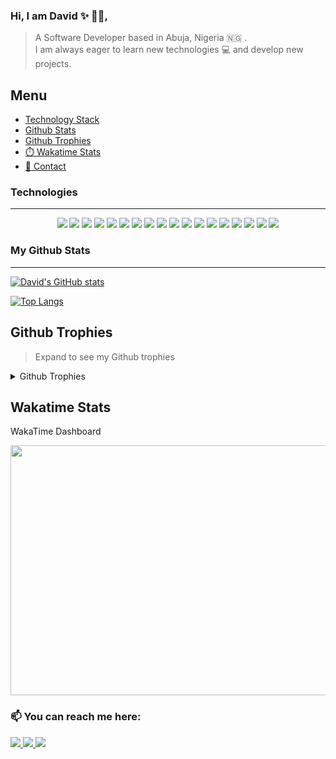 ### Hi, I am David ✨ 	:man_technologist:, 
> A Software Developer based in Abuja, Nigeria :nigeria: . <br />
> I am always eager to learn new technologies :computer: and develop new projects.
<!-- 
  <p align="center">
    <a href="https://github.com/traj3ctory/github-readme-stats/issues">
      <img alt="Issues" src="https://img.shields.io/github/issues/traj3ctory/github-readme-stats?color=0088ff" />
    </a>
    <a href="https://github.com/traj3ctory/github-readme-stats/pulls">
      <img alt="GitHub pull requests" src="https://img.shields.io/github/issues-pr/traj3ctory/github-readme-stats?color=0088ff" />
    </a>
    <br />
    <br /> -->
  </p>
  
  ## Menu
  - [Technology Stack](#technologies)
  - [Github Stats](#my-github-stats)
  - [Github Trophies](#github-trophies)
  - [:stopwatch: Wakatime Stats](#wakatime-stats)
  - [📱 Contact](#-You-can-reach-me-here)

### Technologies
- - - -
 <p align="center">
    <img src="https://img.shields.io/badge/HTML5-E34F26?style=for-the-badge&logo=html5&logoColor=white" />
    <img src="https://img.shields.io/badge/CSS3-1572B6?style=for-the-badge&logo=css3&logoColor=white" />
    <img src="https://img.shields.io/badge/Sass-CC6699?style=for-the-badge&logo=sass&logoColor=white" />
    <img src="https://img.shields.io/badge/Bootstrap-563D7C?style=for-the-badge&logo=bootstrap&logoColor=white" />
    <img src="https://img.shields.io/badge/JavaScript-323330?style=for-the-badge&logo=javascript&logoColor=F7DF1E" />
    <img src="https://img.shields.io/badge/TypeScript-007ACC?style=for-the-badge&logo=typescript&logoColor=white" />
    <img src="https://img.shields.io/badge/Vue.js-35495E?style=for-the-badge&logo=vuedotjs&logoColor=4FC08D" />
    <img src="https://img.shields.io/badge/React-blue?style=for-the-badge&logo=react&logoColor=white" />
    <img src="https://img.shields.io/badge/Node.js-43853D?style=for-the-badge&logo=node.js&logoColor=white" />
    <img src="https://img.shields.io/badge/json-5E5C5C?style=for-the-badge&logo=json&logoColor=white" />
    <img src="https://img.shields.io/badge/npm-CB3837?style=for-the-badge&logo=npm&logoColor=white" />
    <img src="https://img.shields.io/badge/yarn-2C8EBB?style=for-the-badge&logo=yarn&logoColor=white" />
    <img src="https://img.shields.io/badge/Git-F05032?style=for-the-badge&logo=git&logoColor=white" />
    <img src="https://img.shields.io/badge/GitHub-100000?style=for-the-badge&logo=github&logoColor=white" />
    <img src="https://img.shields.io/badge/GitLab-330F63?style=for-the-badge&logo=gitlab&logoColor=white" />
    <img src="https://img.shields.io/badge/Netlify-00C7B7?style=for-the-badge&logo=netlify&logoColor=white" />
    <img src="https://img.shields.io/badge/Heroku-430098?style=for-the-badge&logo=heroku&logoColor=white" />
    <img src="https://img.shields.io/badge/WordPress-black?style=for-the-badge&logo=wordpress&logoColor=white" />
 </p>


### My Github Stats 
- - - -
  
[![David's GitHub stats](https://github-readme-stats.vercel.app/api?username=traj3ctory&count_private=true&show_icons=true&theme=radical)](https://github.com/traj3ctory)

[![Top Langs](https://github-readme-stats.vercel.app/api/top-langs/?username=traj3ctory&langs_count=8&layout=compact&theme=radical)](https://github.com/traj3ctory)

## Github Trophies
> Expand to see my Github trophies 
<details>
  <summary> 
    Github Trophies
  </summary>
  <p>
    <img src="https://github-profile-trophy.vercel.app/?username=traj3ctory&theme=radical&column=6">
  </p>
</details>

## Wakatime Stats
<!-- > Expand to see details -->
<div>
  <summary> 
    WakaTime Dashboard
  </summary>
  <p>
    <img src="https://wakatime.com/share/@davebenard/10023645-ef3f-4fb0-b36e-0bd2e0912b17.svg" height="400" width="600">
  </p>
</div>
  
 ### 📫 You can reach me here:  
<a href="https://www.linkedin.com/in/david-benard-196961121/" target="_blank">
    <img src="https://img.shields.io/badge/linkedin-%230077B5.svg?&style=for-the-badge&logo=linkedin&logoColor=white" />
  </a>
<a href="mailto:davidbenard.bd@gmail.com" target="_blank">
    <img src="https://img.shields.io/badge/mail-%230077B5.svg?&style=for-the-badge&logo=gmail&logoColor=white" />
 </a> 
 <a href="https://twitter.com/dav3ly" target="_blank">
  <img src="https://img.shields.io/badge/Twitter-1DA1F2?style=for-the-badge&logo=twitter&logoColor=white">
 </a>
  







<!--
**Traj3ctory/Traj3ctory** is a ✨ _special_ ✨ repository because its `README.md` (this file) appears on your GitHub profile.

Here are some ideas to get you started:

- 🔭 I’m currently working on ...
- 🌱 I’m currently learning ...
- 👯 I’m looking to collaborate on ...
- 🤔 I’m looking for help with ...
- 💬 Ask me about ...
- 📫 How to reach me: ...
- 😄 Pronouns: ...
- ⚡ Fun fact: ...
-->
